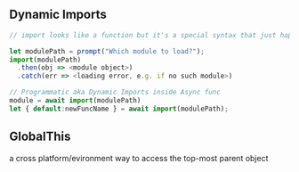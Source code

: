 ## Dynamic Imports

```js
// import looks like a function but it's a special syntax that just happen to use ()

let modulePath = prompt("Which module to load?");
import(modulePath)
  .then(obj => <module object>)
  .catch(err => <loading error, e.g. if no such module>)

// Programmatic aka Dynamic Imports inside Async func
module = await import(modulePath)
let { default:newFuncName } = await import(modulePath);
```

## GlobalThis

a cross platform/evironment way to access the top-most parent object
